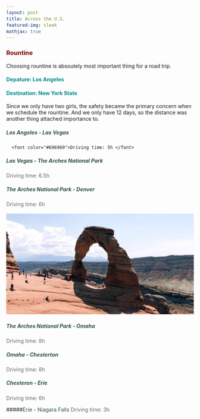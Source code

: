 ```yaml
---
layout: post
title: Across the U.S.
featured-img: sleek
mathjax: true
---
```

### <font color="#800000">Rountine </font>
Choosing rountine is absoutely most important thing for a road trip.
#### <font color="#008B8B">Depature: Los Angeles </font>
#### <font color="#008B8B">Destination: New York State </font>
Since we only have two girls, the safety became the primary concern when we schedule the rountine. And we only have 12 days, so the distance was another thing attached importance to.

##### <font color="#2F4F4F">Los Angeles - Las Vegas </font> <br />
      <font color="#696969">Driving time: 5h </font>

##### <font color="#2F4F4F">Las Vegas - The Arches National Park </font> <br />
   <font color="#696969">Driving time: 6.5h </font> <br />

##### <font color="#2F4F4F">The Arches National Park - Denver </font> <br />
   <font color="#696969">Driving time: 6h <br /> </font> <br />
![Arches National Park](/assets/img/posts/sleek.jpg)
##### <font color="#2F4F4F">The Arches National Park - Omaha </font> <br />
   <font color="#696969">Driving time: 8h </font> <br />

##### <font color="#2F4F4F">Omaha - Chesterton </font> <br />
   <font color="#696969">Driving time: 8h </font> <br />

##### <font color="#2F4F4F">Chesteron - Erie </font> <br />
   <font color="#696969">Driving time: 6h </font> <br />

#####<font color="#2F4F4F">Erie - Niagara Falls </font>
      <font color="#696969">Driving time: 3h </font> <br />
